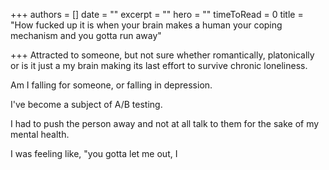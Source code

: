 +++
authors = []
date = ""
excerpt = ""
hero = ""
timeToRead = 0
title = "How fucked up it is when your brain makes a human your coping mechanism and you gotta run away"

+++
Attracted to someone, but not sure whether romantically, platonically or is it just a my brain making its last effort to survive chronic loneliness.

Am I falling for someone, or falling in depression. 

I've become a subject of A/B testing.

I had to push the person away and not at all talk to them for the sake of my mental health.

I was feeling like, "you gotta let me out, I 